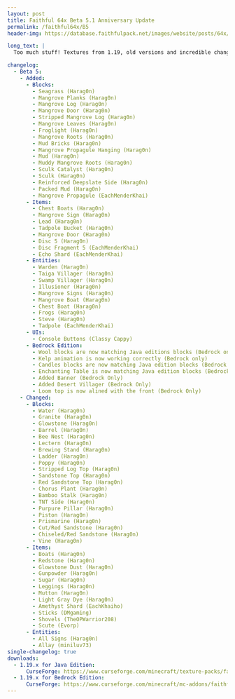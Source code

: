 ```yaml
---
layout: post
title: Faithful 64x Beta 5.1 Anniversary Update
permalink: /faithful64x/B5
header-img: https://database.faithfulpack.net/images/website/posts/64x/F64x_Anniversary_promote.jpg

long_text: |
  Too much stuff! Textures from 1.19, old versions and incredible changes! From seagrass to mangrove without forgetting the sculk blocks, you are bound to find what you want. Important updates such as bamboo, granite, ladder and many others that were present at the very beginning of the pack.

changelog:
  - Beta 5:
    - Added:
      - Blocks:
        - Seagrass (Harag0n)
        - Mangrove Planks (Harag0n)
        - Mangrove Log (Harag0n)
        - Mangrove Door (Harag0n)
        - Stripped Mangrove Log (Harag0n)
        - Mangrove Leaves (Harag0n)
        - Froglight (Harag0n)
        - Mangrove Roots (Harag0n)
        - Mud Bricks (Harag0n)
        - Mangrove Propagule Hanging (Harag0n)
        - Mud (Harag0n)
        - Muddy Mangrove Roots (Harag0n)
        - Sculk Catalyst (Harag0n)
        - Sculk (Harag0n)
        - Reinforced Deepslate Side (Harag0n)
        - Packed Mud (Harag0n)
        - Mangrove Propagule (EachMenderKhai)
      - Items:
        - Chest Boats (Harag0n)
        - Mangrove Sign (Harag0n)
        - Lead (Harag0n)
        - Tadpole Bucket (Harag0n)
        - Mangrove Door (Harag0n)
        - Disc 5 (Harag0n)
        - Disc Fragment 5 (EachMenderKhai)
        - Echo Shard (EachMenderKhai)
      - Entities:
        - Warden (Harag0n)
        - Taiga Villager (Harag0n)
        - Swamp Villager (Harag0n)
        - Illusioner (Harag0n)
        - Mangrove Signs (Harag0n)
        - Mangrove Boat (Harag0n)
        - Chest Boat (Harag0n)
        - Frogs (Harag0n)
        - Steve (Harag0n)
        - Tadpole (EachMenderKhai)
      - UIs:
        - Console Buttons (Classy Cappy)
      - Bedrock Edition:
        - Wool blocks are now matching Java editions blocks (Bedrock only)
        - Kelp animation is now working correctly (Bedrock only)
        - Candles blocks are now matching Java edition blocks (Bedrock only)
        - Enchanting Table is now matching Java edition blocks (Bedrock only)
        - Added Banner (Bedrock Only)
        - Added Desert Villager (Bedrock Only)
        - Loom top is now alined with the front (Bedrock Only)
    - Changed:
      - Blocks:
        - Water (Harag0n)
        - Granite (Harag0n)
        - Glowstone (Harag0n)
        - Barrel (Harag0n)
        - Bee Nest (Harag0n)
        - Lectern (Harag0n)
        - Brewing Stand (Harag0n)
        - Ladder (Harag0n)
        - Poppy (Harag0n)
        - Stripped Log Top (Harag0n)
        - Sandstone Top (Harag0n)
        - Red Sandstone Top (Harag0n)
        - Chorus Plant (Harag0n)
        - Bamboo Stalk (Harag0n)
        - TNT Side (Harag0n)
        - Purpure Pillar (Harag0n)
        - Piston (Harag0n)
        - Prismarine (Harag0n)
        - Cut/Red Sandstone (Harag0n)
        - Chiseled/Red Sandstone (Harag0n)
        - Vine (Harag0n)
      - Items:
        - Boats (Harag0n)
        - Redstone (Harag0n)
        - Glowstone Dust (Harag0n)
        - Gunpowder (Harag0n)
        - Sugar (Harag0n)
        - Leggings (Harag0n)
        - Mutton (Harag0n)
        - Light Gray Dye (Harag0n)
        - Amethyst Shard (EachKhaiho)
        - Sticks (DMgaming)
        - Shovels (TheOPWarrior208)
        - Scute (Evorp)
      - Entities:
        - All Signs (Harag0n)
        - Allay (miniluv73)
single-changelog: true
downloads:
  - 1.19.x for Java Edition:
      CurseForge: https://www.curseforge.com/minecraft/texture-packs/faithful-64x/files/3865491
  - 1.19.x for Bedrock Edition:
      CurseForge: https://www.curseforge.com/minecraft/mc-addons/faithful-64x-bedrock/files/3865490
---
```

